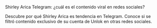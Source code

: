 Shirley Arica Telegram: ¿cuál es el contenido viral en redes sociales?

Descubre por qué Shirley Arica es tendencia en Telegram. Conoce si se filtró contenido exclusivo de su cuenta de Unlok en otras redes sociales.
